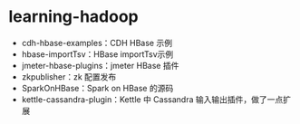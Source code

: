 learning-hadoop
===============

- cdh-hbase-examples：CDH HBase 示例
- hbase-importTsv：HBase importTsv示例
- jmeter-hbase-plugins：jmeter HBase 插件
- zkpublisher：zk 配置发布
- SparkOnHBase：Spark on HBase 的源码
- kettle-cassandra-plugin：Kettle 中 Cassandra 输入输出插件，做了一点扩展

